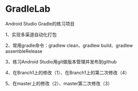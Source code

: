 # GradleLab
Android Studio Gradle的练习项目

1、实现多渠道自动化打包

2、常用gradle命令：gradlew clean、gradlew build、gradlew assembleRelease

3、练习Android Studio用git做版本管理并发布到github

4、在Branch1上的修改（1）、在Branch1上的第二次修改（4）

5、在master上的修改（2）、master第二次修改（3）